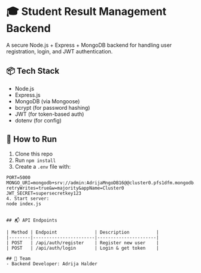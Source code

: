 # 🎓 Student Result Management Backend

A secure Node.js + Express + MongoDB backend for handling user registration, login, and JWT authentication.

## 📦 Tech Stack
- Node.js
- Express.js
- MongoDB (via Mongoose)
- bcrypt (for password hashing)
- JWT (for token-based auth)
- dotenv (for config)

## 🚀 How to Run

1. Clone this repo
2. Run `npm install`
3. Create a `.env` file with:
```env
PORT=5000
MONGO_URI=mongodb+srv://admin:AdrijaMngoDB16@@cluster0.pfs1dfm.mongodb.net/studentdb?retryWrites=true&w=majority&appName=Cluster0
JWT_SECRET=supersecretkey123
4. Start server:
node index.js


## 📬 API Endpoints

| Method | Endpoint              | Description          |
|--------|-----------------------|----------------------|
| POST   | /api/auth/register    | Register new user    |
| POST   | /api/auth/login       | Login & get token    |

## 👥 Team
- Backend Developer: Adrija Halder

